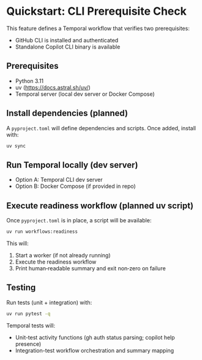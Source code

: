 # Quickstart: CLI Prerequisite Check

This feature defines a Temporal workflow that verifies two prerequisites:
- GitHub CLI is installed and authenticated
- Standalone Copilot CLI binary is available

## Prerequisites

- Python 3.11
- uv (https://docs.astral.sh/uv/)
- Temporal server (local dev server or Docker Compose)

## Install dependencies (planned)

A `pyproject.toml` will define dependencies and scripts. Once added, install with:

```bash
uv sync
```

## Run Temporal locally (dev server)

- Option A: Temporal CLI dev server
- Option B: Docker Compose (if provided in repo)

## Execute readiness workflow (planned uv script)

Once `pyproject.toml` is in place, a script will be available:

```bash
uv run workflows:readiness
```

This will:
1) Start a worker (if not already running)
2) Execute the readiness workflow
3) Print human‑readable summary and exit non‑zero on failure

## Testing

Run tests (unit + integration) with:

```bash
uv run pytest -q
```

Temporal tests will:
- Unit-test activity functions (gh auth status parsing; copilot help presence)
- Integration-test workflow orchestration and summary mapping
